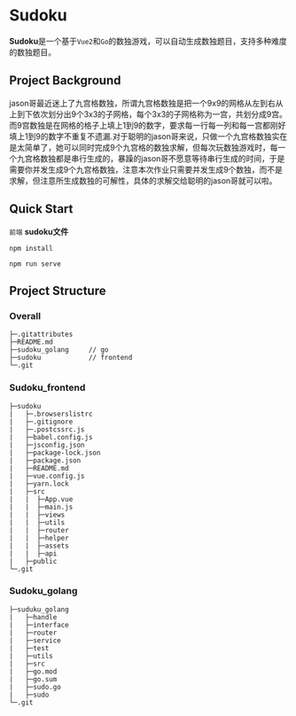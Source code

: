 # Sudoku

**Sudoku**是一个基于`Vue2`和`Go`的数独游戏，可以自动生成数独题目，支持多种难度的数独题目。

## Project Background

jason哥最近迷上了九宫格数独，所谓九宫格数独是把一个9x9的网格从左到右从上到下依次划分出9个3x3的子网格，每个3x3的子网格称为一宫，共划分成9宫。而9宫数独是在网格的格子上填上1到9的数字，要求每一行每一列和每一宫都刚好填上1到9的数字不重复不遗漏.对于聪明的jason哥来说，只做一个九宫格数独实在是太简单了，她可以同时完成9个九宫格的数独求解，但每次玩数独游戏时，每一个九宫格数独都是串行生成的，暴躁的jason哥不愿意等待串行生成的时间，于是需要你并发生成9个九宫格数独，注意本次作业只需要并发生成9个数独，而不是求解，但注意所生成数独的可解性，具体的求解交给聪明的jason哥就可以啦。

## Quick Start

`前端` **sudoku文件**

```
npm install
```

```
npm run serve
```

## Project Structure

### Overall

```
├─.gitattributes
├─README.md
├─sudoku_golang     // go
├─sudoku            // frontend
└─.git
```

### Sudoku_frontend

```
├─sudoku
|   ├─.browserslistrc
|   ├─.gitignore
|   ├─.postcssrc.js
|   ├─babel.config.js
|   ├─jsconfig.json
|   ├─package-lock.json
|   ├─package.json
|   ├─README.md
|   ├─vue.config.js
|   ├─yarn.lock
|   ├─src
|   |  ├─App.vue
|   |  ├─main.js
|   |  ├─views
|   |  ├─utils
|   |  ├─router
|   |  ├─helper
|   |  ├─assets
|   |  ├─api
|   ├─public
└─.git
```

### Sudoku_golang

```
├─suduku_golang
|   ├─handle
|   ├─interface
|   ├─router
|   ├─service
|   ├─test
|   ├─utils
|   ├─src
|   ├─go.mod
|   ├─go.sum
|   ├─sudo.go
|   ├─sudo
└─.git
```

